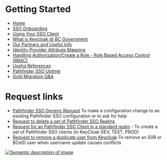 # Getting Started

- [Home](https://github.com/bcgov/sso-keycloak/wiki)
- [SSO Onboarding](https://github.com/bcgov/sso-keycloak/wiki/SSO-Onboarding)
- [Using Your SSO Client](https://github.com/bcgov/sso-keycloak/wiki/Using-Your-SSO-Client)
- [What is Keycloak @ BC Government](https://github.com/bcgov/sso-keycloak/wiki/What-is-Keycloak-@-BC-Government%3F)
- [Our Partners and Useful Info](https://github.com/bcgov/sso-keycloak/wiki/Our-Partners-and-Useful-Information)
- [Identity Provider Attribute Mapping](https://github.com/bcgov/sso-keycloak/wiki/Identity-Provider-Attribute-Mapping)
- [Handling Authorization/Create a Role - Role Based Access Control (RBAC)](https://github.com/bcgov/sso-keycloak/wiki/Creating-a-Role-‐-Role-Based-Access-Control-(RBAC))
- [Useful References](https://github.com/bcgov/sso-keycloak/wiki/Useful-References)
- [Pathfinder SSO Uptime](https://github.com/bcgov/sso-keycloak/wiki/Pathfinder-Uptime-Monitoring)
- [Gold Migration Q&A](https://github.com/bcgov/sso-keycloak/discussions/categories/gold-q-a)

# Request links
- [Pathfinder SSO Generic Request](https://github.com/bcgov/sso-keycloak/discussions/new?category=q-a) To make a configuration change to an existing Pathfinder SSO configuration or to ask for help 
- [Request to delete a set of Pathfinder SSO Realms ](https://github.com/bcgov/sso-keycloak/wiki/Request-to-delete-a-custom-Pathfinder-SSO-Realm)
- [Request for an Pathfinder SSO Client in a standard realm](https://bcgov.github.io/sso-requests/) - To create a set of Pathfinder SSO clients (in KeyCloak DEV, TEST, PROD) 
- [Request to remove a duplicate user from Keycloak](https://github.com/bcgov/sso-keycloak/wiki/Request-to-remove-a-duplicate-user-from-Keycloak)-To remove an IDIR or BCeID user when username update causes conflicts

[![Semantic description of image](https://user-images.githubusercontent.com/87393930/133819035-4d0444b7-f962-4370-93b5-ac6201a05d0f.png)][2]

[2]:https://github.com/bcgov/sso-keycloak/wiki/Additional-Help

